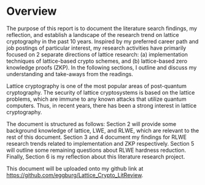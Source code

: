 # Overview

The purpose of this report is to document the literature search findings, my reflection, and establish a landscape of the research trend on lattice cryptography in the past 10 years. Inspired by my preferred career path and job postings of particular interest, my research activities have primarily focused on 2 separate directions of lattice research: (a) implementation techniques of lattice-based crypto schemes, and (b) lattice-based zero knowledge proofs (ZKP). In the following sections, I outline and discuss my understanding and take-aways from the readings. 

Lattice cryptography is one of the most popular areas of post-quantum cryptography. The security of lattice cryptosystems is based on the lattice problems, which are immune to any known attacks that utilize quantum computers. Thus, in recent years, there has been a strong interest in lattice cryptography.

The document is structured as follows: Section 2 will provide some background knowledge of lattice, LWE, and RLWE, which are relevant to the rest of this document. Section 3 and 4 document my findings for RLWE research trends related to implementation and ZKP respectively. Section 5 will outline some remaining questions about RLWE hardness reduction. Finally, Section 6 is my reflection about this literature research project.

This document will be uploaded onto my github link at https://github.com/eggburg/Lattice_Crypto_LitReview.
